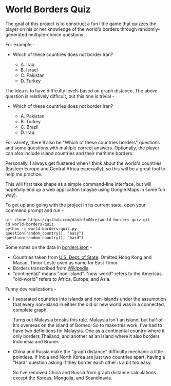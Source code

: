 # World Borders Quiz

The goal of this project is to construct a fun little game that quizzes the player on his or her knowledge of the world's borders through randomly-generated multiple-choice questions.

For example -

* Which of these countries does not border Iran?

    * A. Iraq
    * B. Israel
    * C. Pakistan
    * D. Turkey

The idea is to have difficulty levels based on graph distance. The above question is relatively difficult, but this one is trivial -

* Which of these countries does not border Iran?

    * A. Pakistan
    * B. Turkey
    * C. Brazil
    * D. Iraq

For variety, there'll also be "Which of these countries borders" questions and some questions with multiple correct answers. Optionally, the player can also include island countries and their maritime borders.

Personally, I always get flustered when I think about the world's countries (Eastern Europe and Central Africa especially), so this will be a great tool to help me practice.

This will first take shape as a simple command-line interface, but will hopefully end up a web application (maybe using Google Maps in some fun way).

To get up and going with the project in its current state, open your command prompt and run -

```
git clone https://github.com/danielm00re/world-borders-quiz.git
cd world-borders-quiz
python -i world-borders-quiz.py
question(random_country(), "easy")
question(random_country(), "hard")
```

Some notes on the data in [borders.json](/borders.json) -

* Countries taken from [U.S. Dept. of State](https://www.state.gov/misc/list/index.htm). Omitted Hong Kong and Macau, Timor-Leste used as name for East Timor.
* Borders transcribed from [Wikipedia](https://en.wikipedia.org/wiki/List_of_countries_and_territories_by_land_and_maritime_borders).
* "continental" means "non-island". "new-world" refers to the Americas. "old-world" refers to Africa, Europe, and Asia.

Funny dev realizations -

* I separated countries into islands and non-islands under the assumption that every non-island in either the old or new world was in a connected, complete graph.

    Turns out Malaysia breaks this rule. Malaysia isn't an island, but half of it's overseas on the island of Borneo! So to make this work, I've had to have two definitions for Malaysia. One as a continental country where it only borders Thailand, and another as an island where it also borders Indonesia and Brunei.

* China and Russia make the "graph distance" difficulty mechanic a little pointless. If India and North Korea are just two countries apart, having a "Hard" question asking if they border each other is a bit too easy.

    So I've removed China and Russia from graph distance calculations except the Koreas, Mongolia, and Scandinavia.